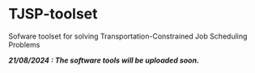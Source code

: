 # TJSP-toolset
Sofware toolset for solving Transportation-Constrained Job Scheduling Problems

**_21/08/2024 : The software tools will be uploaded soon._**
